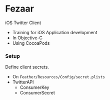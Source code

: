 # Fezaar

iOS Twitter Client

* Training for iOS Application development
* In Objective-C
* Using CocoaPods

### Setup

Define client secrets.

* On `Feather/Resources/Config/secret.plists`
* TwitterAPI
    * ConsumerKey
    * ConsumerSecret
